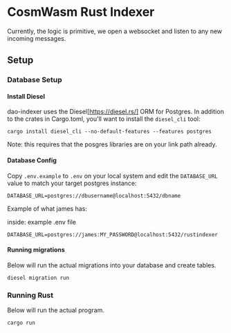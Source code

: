 
# CosmWasm Rust Indexer

Currently, the logic is primitive, we open a websocket and listen to any new incoming messages. 

## Setup

### Database Setup

#### Install Diesel
dao-indexer uses the Diesel[https://diesel.rs/] ORM for Postgres. In addition
to the crates in Cargo.toml, you'll want to install the `diesel_cli` tool:

`cargo install diesel_cli --no-default-features --features postgres`

Note: this requires that the posgres libraries are on your link path already.

#### Database Config
Copy `.env.example` to `.env` on your local system and edit the `DATABASE_URL` value to match your target postgres instance:

`DATABASE_URL=postgres://dbusername@localhost:5432/dbname`

Example of what james has:

inside: example .env file
```
DATABASE_URL=postgres://james:MY_PASSWORD@localhost:5432/rustindexer
```

#### Running migrations
Below will run the actual migrations into your database and create tables.
```
diesel migration run
```

### Running Rust
Below will run the actual program.
```
cargo run
```